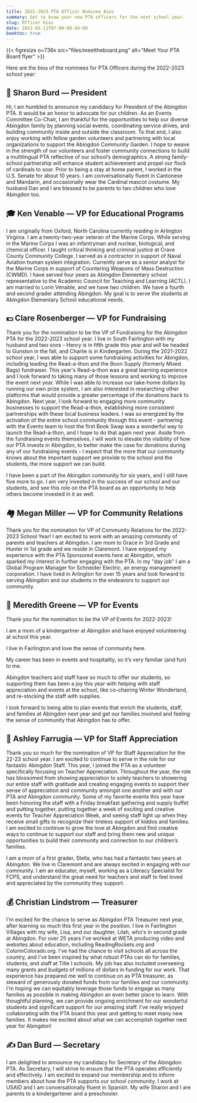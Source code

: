 ```yaml
--- 
title: 2022-2023 PTA Officer Nominee Bios
summary: Get to know your new PTA officers for the next school year.
slug: Officer bios
date: 2022-05-11T07:00:00-04:00
booktoc: true
---
```


{{< figresize o=736x src="files/meettheboard.png" alt="Meet Your PTA Board flyer" >}}

Here are the bios of the nominees for PTA Officers during the 2022-2023 school year:

## 🦸 Sharon Burd — President

Hi, I am humbled to announce my candidacy for President of the Abingdon PTA. It would be an honor to advocate for our children. As an Events Committee Co-Chair, I am thankful for the opportunities to help our diverse Abingdon family by planning social events, coordinating service drives, and building community inside and outside the classroom. To that end, I also enjoy working with fellow garden volunteers and partnering with local organizations to support the Abingdon Community Garden. I hope to weave in the strength of our volunteers and foster community connections to build a multilingual PTA reflective of our school’s demographics. A strong family-school partnership will enhance student achievement and propel our flock of cardinals to soar. Prior to being a stay at home parent, I worked in the U.S. Senate for about 10 years. I am conversationally fluent in Cantonese and Mandarin, and occasionally wear the Cardinal mascot costume. My husband Dan and I are blessed to be parents to two children who love Abingdon too.

## 🎓 Ken Venable — VP for Educational Programs

I am originally from Oxford, North Carolina currently residing in Arlington Virginia. I am a twenty-two-year veteran of the Marine Corps. While serving in the Marine Corps I was an infantryman and nuclear, biological, and chemical officer. I taught critical thinking and criminal justice at Crave County Community College. I served as a contractor in support of Naval Aviation human system integration. Currently serve as a senior analyst for the Marine Corps in support of Countering Weapons of Mass Destruction (CWMD). I have served four years as Abingdon Elementary school representative to the Academic Council for Teaching and Learning (ACTL). I am married to Lorin Venable, and we have two children. We have a fourth and second grader attending Abingdon. My goal is to serve the students at Abingdon Elementary School educational needs.

## 💵 Clare Rosenberger — VP for Fundraising

Thank you for the nomination to be the VP of Fundraising for the Abingdon PTA for the 2022-2023 school year. I live in South Fairlington with my husband and two sons - Henry is in fifth grade this year and will be headed to Gunston in the fall, and Charlie is in Kindergarten. During the 2021-2022 school year, I was able to support some fundraising activities for Abingdon, including leading the Read-a-thon and the Boon Supply (formerly Mixed Bags) fundraiser. This year's Read-a-thon was a great learning experience and I look forward to taking many of those lessons and working to improve the event next year. While I was able to increase our take-home dollars by running our own prize system, I am also interested in researching other platforms that would provide a greater percentage of the donations back to Abingdon. Next year, I look forward to engaging more community businesses to support the Read-a-thon, establishing more consistent partnerships with these local business leaders. I was so energized by the activation of the entire school community through this event - partnering with the Events team to host the first Book Swap was a wonderful way to launch the Read-a-thon, and I hope to do that again next year. Aside from the fundraising events themselves, I will work to elevate the visibility of how our PTA invests in Abingdon, to better make the case for donations during any of our fundraising events - I expect that the more that our community knows about the important support we provide to the school and the students, the more support we can build.

I have been a part of the Abingdon community for six years, and I still have five more to go. I am very invested in the success of our school and our students, and see this role on the PTA board as an opportunity to help others become invested in it as well.

## 🏘️ Megan Miller — VP for Community Relations

Thank you for the nomination for VP of Community Relations for the 2022-2023 School Year! I am excited to work with an amazing community of parents and teachers at Abingdon. I am mom to Grace in 3rd Grade and Hunter in 1st grade and we reside in Claremont. I have enjoyed my experience with the PTA Sponsored events here at Abingdon, which sparked my interest in further engaging with the PTA. In my "day job" I am a Global Program Manager for Schneider Electric, an energy management corporation. I have lived in Arlington for over 15 years and look forward to serving Abingdon and our students in the endeavors to support our community.

## 🎉 Meredith Greene — VP for Events

Thank you for the nomination to be the VP of Events for 2022-2023!

I am a mom of a kindergartner at Abingdon and have enjoyed volunteering at school this year.

I live in Fairlington and love the sense of community here.

My career has been in events and hospitality, so it’s very familiar (and fun) to me.

Abingdon teachers and staff have so much to offer our students, so supporting them has been a joy this year with helping with staff appreciation and events at the school, like co-chairing Winter Wonderland, and re-stocking the staff with supplies.

I look forward to being able to plan events that enrich the students, staff, and families at Abingdon next year and get our families involved and feeling the sense of community that Abingdon has to offer.

## 🙏 Ashley Farrugia — VP for Staff Appreciation

Thank you so much for the nomination of VP for Staff Appreciation for the 22-23 school year. I am excited to continue to serve in the role for our fantastic Abingdon Staff. This year, I joined the PTA as a volunteer specifically focusing on Teacher Appreciation. Throughout the year, the role has blossomed from showing appreciation to solely teachers to showering our entire staff with gratitude and creating engaging events to support their sense of appreciation and community amongst one another and with our PTA and Abingdon community. Some of my favorite events this year have been honoring the staff with a Friday breakfast gathering and supply buffet and putting together, putting together a week of exciting and creative events for Teacher Appreciation Week, and seeing staff light up when they receive small gifts to recognize their tireless support of kiddos and families. I am excited to continue to grow the love at Abingdon and find creative ways to continue to support our staff and bring them new and unique opportunities to build their community and connection to our children’s families.

I am a mom of a first grader, Stella, who has had a fantastic two years at Abingdon. We live in Claremont and are always excited in engaging with our community. I am an educator, myself, working as a Literacy Specialist for FCPS, and understand the great need for teachers and staff to feel loved and appreciated by the community they support.

## 💰 Christian Lindstrom — Treasurer

I'm excited for the chance to serve as Abingdon PTA Treasurer next year, after learning so much this first year in the position. I live in Fairlington Villages with my wife, Lisa, and our daughter, Lilah, who's in second grade at Abingdon. For over 25 years I've worked at WETA producing video and websites about education, including ReadingRockets.org and ColorinColorado.org. I've had the chance to visit schools all across the country, and I've been inspired by what robust PTAs can do for families, students, and staff at Title I schools. My job has also included overseeing many grants and budgets of millions of dollars in funding for our work. That experience has prepared me well to continue on as PTA treasurer, as steward of generously donated funds from our families and our community. I'm hoping we can equitably leverage those funds to engage as many families as possible in making Abingdon an even better place to learn. With thoughtful planning, we can provide ongoing enrichment for our wonderful students and significant support for our amazing staff. I've really enjoyed collaborating with the PTA board this year and getting to meet many new families. It makes me excited about what we can accomplish together next year for Abingdon!

## ✍️ Dan Burd — Secretary

I am delighted to announce my candidacy for Secretary of the Abingdon PTA. As Secretary, I will strive to ensure that the PTA operates efficiently and effectively. I am excited to expand our membership and to inform members about how the PTA supports our school community. I work at USAID and I am conversationally fluent in Spanish. My wife Sharon and I are parents to a kindergartener and a preschooler.
